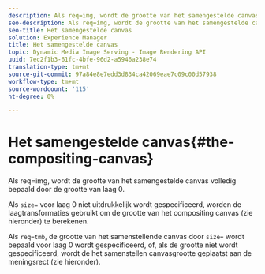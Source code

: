 ```yaml
---
description: Als req=img, wordt de grootte van het samengestelde canvas volledig bepaald door de grootte van laag 0.
seo-description: Als req=img, wordt de grootte van het samengestelde canvas volledig bepaald door de grootte van laag 0.
seo-title: Het samengestelde canvas
solution: Experience Manager
title: Het samengestelde canvas
topic: Dynamic Media Image Serving - Image Rendering API
uuid: 7ec2f1b3-61fc-4bfe-96d2-a5946a238e74
translation-type: tm+mt
source-git-commit: 97a84e8e7edd3d834ca42069eae7c09c00d57938
workflow-type: tm+mt
source-wordcount: '115'
ht-degree: 0%

---
```



# Het samengestelde canvas{#the-compositing-canvas}

Als req=img, wordt de grootte van het samengestelde canvas volledig bepaald door de grootte van laag 0.

Als `size=` voor laag 0 niet uitdrukkelijk wordt gespecificeerd, worden de laagtransformaties gebruikt om de grootte van het compositing canvas (zie hieronder) te berekenen.

Als `req=tmb`, de grootte van het samenstellende canvas door `size=` wordt bepaald voor laag 0 wordt gespecificeerd, of, als de grootte niet wordt gespecificeerd, wordt de het samenstellen canvasgrootte geplaatst aan de meningsrect (zie hieronder).
